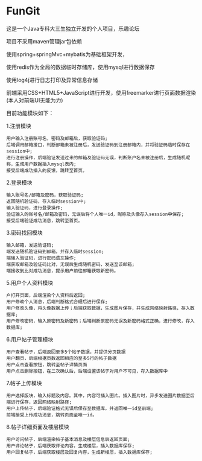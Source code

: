 # FunGit
这是一个Java专科大三生独立开发的个人项目，乐趣论坛

项目不采用maven管理jar包依赖

使用spring+springMvc+mybatis为基础框架开发，

使用redis作为全局的数据临时存储库，使用mysql进行数据保存

使用log4j进行日志打印及异常信息存储

前端采用CSS+HTML5+JavaScript进行开发，使用freemarker进行页面数据渲染(本人对前端UI无能为力)

目前功能模块如下：

1.注册模块

    用户输入注册账号名，密码及邮箱后，获取验证码;
    后端调用邮箱接口，判断邮箱未被注册后，发送验证码到注册邮箱内，并将验证码临时保存在session中;
    进行注册操作，后端验证发送过来的邮箱及验证码无误，判断账户名未被注册后，生成随机昵称，生成用户数据插入mysql表内;
    接受后端成功插入的反馈，跳转至首页。	
2.登录模块

    输入账号名/邮箱及密码，获取验证码;
    返回随机验证码，存入临时session中;
    输入验证码，进行登录操作;
    验证输入的账号名/邮箱及密码，无误后将个人唯一id，昵称及头像存入session中保存;
    接受后端验证成功消息，跳转至首页。
3.密码找回模块

    输入邮箱，发送验证码;
    端发送随机验证码到邮箱，并存入临时session;
    端输入验证码，进行密码遗忘操作;
    端获取邮箱及验证码比对，无误后生成随机密码，发送至该邮箱;
    端接收到比对成功消息，提示用户前往邮箱获取新密码。
5.用户个人资料模块

    户打开页面，后端渲染个人资料后返回;
    用户修改个人消息，后端判断格式合理后进行保存;
    用户修改头像，将头像数据上传；后端获取数据，生成图片保存，并生成网络映射路径，存入数据库;
    用户修改密码，输入原密码及新密码；后端判断原密码无误及新密码格式正确，进行修改，存入数据库;
6.用户帖子管理模块
	
    用户查看帖子，后端返回至多5个帖子数据，并提供分页数据
    用户翻页，后端根据页数返回相应的至多5行的帖子数据
    用户点击查看按钮，跳转至帖子详情页面
    用户点击删除按钮，在二次确认后，后端设置该帖子对用户不可见，存入数据库中
7.帖子上传模块

    用户选择版块，输入标题及内容。其中，内容可插入图片。插入图片时，异步发送图片数据至后端进行保存，返回网络映射路径;
    用户上传帖子，后端验证格式无误后保存至数据库，并返回唯一id至前端;
    前端接受上传成功消息，跳转页面至唯一id。
8.帖子详细页面及楼层模块

    用户访问帖子，后端渲染帖子基本消息及楼层信息后返回页面;
    用户评论帖子，后端获取评论内容，生成楼层，插入数据库保存;
    用户回复帖子，后端获取楼层及回复内容，生成新楼层，插入数据库保存;
